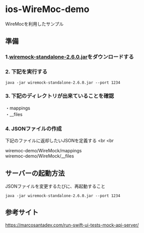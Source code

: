 # ios-WireMoc-demo
WireMocを利用したサンプル

## 準備

### 1.[wiremock-standalone-2.6.0.jar](http://repo1.maven.org/maven2/com/github/tomakehurst/wiremock-standalone/2.6.0/wiremock-standalone-2.6.0.jar)をダウンロードする

### 2. 下記を実行する

```
java -jar wiremock-standalone-2.6.0.jar --port 1234
```

### 3. 下記のディレクトリが出来ていることを確認
・mappings<br>
・__files

### 4. JSONファイルの作成
下記のファイルに返却したいJSONを定義する <br <br

wiremoc-demo/WireMock/mappings <br>
wiremoc-demo/WireMock/__files

## サーバーの起動方法
JSONファイルを変更するたびに、再起動すること

```:terminal
java -jar wiremock-standalone-2.6.0.jar --port 1234
```

## 参考サイト
https://marcosantadev.com/run-swift-ui-tests-mock-api-server/
